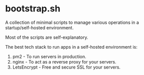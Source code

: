 # bootstrap.sh
A collection of minimal scripts to manage various operations in a startup/self-hosted environment.

Most of the scripts are self-explanatory.

The best tech stack to run apps in a self-hosted environment is:

1. pm2 - To run servers in production.
2. nginx - To act as a reverse proxy for your servers.
3. LetsEncrypt - Free and secure SSL for your servers.
